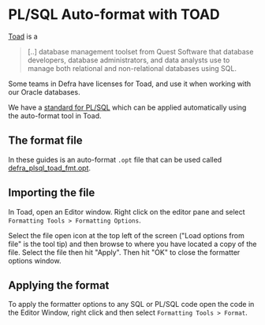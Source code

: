# PL/SQL Auto-format with TOAD

[Toad](https://en.wikipedia.org/wiki/Toad_(software)) is a

> [..] database management toolset from Quest Software that database developers, database administrators, and data analysts use to manage both relational and non-relational databases using SQL.

Some teams in Defra have licenses for Toad, and use it when working with our Oracle databases.

We have a [standard for PL/SQL](/standards/plsql_coding_standards.md) which can be applied automatically using the auto-format tool in Toad.

## The format file

In these guides is an auto-format `.opt` file that can be used called [defra_plsql_toad_fmt.opt](defra_plsql_toad_fmt.opt).

## Importing the file

In Toad, open an Editor window. Right click on the editor pane and select `Formatting Tools > Formatting Options`.

Select the file open icon at the top left of the screen ("Load options from file" is the tool tip) and then browse to where you have located a copy of the file. Select the file then hit "Apply". Then hit "OK" to close the formatter options window.

## Applying the format

To apply the formatter options to any SQL or PL/SQL code open the code in the Editor Window, right click and then select `Formatting Tools > Format`.
